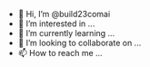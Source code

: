- 👋 Hi, I’m @build23comai
- 👀 I’m interested in ...
- 🌱 I’m currently learning ...
- 💞️ I’m looking to collaborate on ...
- 📫 How to reach me ...

<!---
build23comai/build23comai is a ✨ special ✨ repository because its `README.md` (this file) appears on your GitHub profile.
You can click the Preview link to take a look at your changes.
--->
